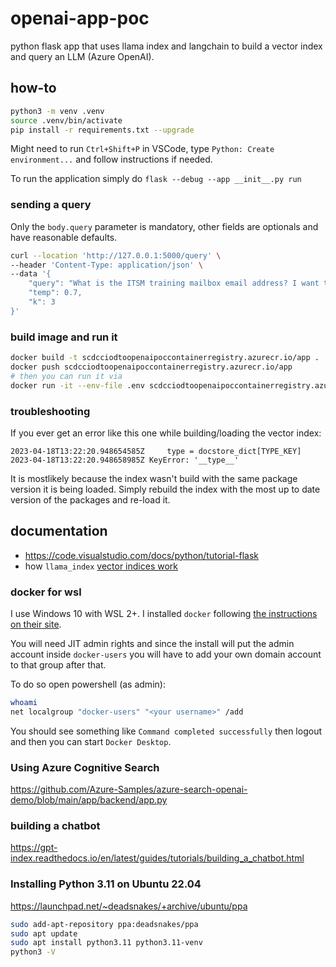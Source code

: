 # openai-app-poc
python flask app that uses llama index and langchain to build a vector index and query an LLM (Azure OpenAI).

## how-to

```bash
python3 -m venv .venv
source .venv/bin/activate
pip install -r requirements.txt --upgrade
```

Might need to run `Ctrl+Shift+P` in VSCode, type `Python: Create environment...` and follow instructions if needed.

To run the application simply do `flask --debug --app __init__.py run`

### sending a query

Only the `body.query` parameter is mandatory, other fields are optionals and have reasonable defaults.

```bash
curl --location 'http://127.0.0.1:5000/query' \
--header 'Content-Type: application/json' \
--data '{
    "query": "What is the ITSM training mailbox email address? I want the email address with the ampersand in it.",
    "temp": 0.7,
    "k": 3
}'
```

### build image and run it

```bash
docker build -t scdcciodtoopenaipoccontainerregistry.azurecr.io/app .
docker push scdcciodtoopenaipoccontainerregistry.azurecr.io/app
# then you can run it via 
docker run -it --env-file .env scdcciodtoopenaipoccontainerregistry.azurecr.io/app
```

### troubleshooting

If you ever get an error like this one while building/loading the vector index: 

```log
2023-04-18T13:22:20.948654585Z     type = docstore_dict[TYPE_KEY]
2023-04-18T13:22:20.948658985Z KeyError: '__type__'
```

It is mostlikely because the index wasn't build with the same package version it is being loaded. Simply rebuild the index with the most up to date version of the packages and re-load it.

## documentation

* https://code.visualstudio.com/docs/python/tutorial-flask
* how `llama_index` [vector indices work](https://gpt-index.readthedocs.io/en/latest/guides/primer/index_guide.html#vector-store-index)

### docker for wsl

I use Windows 10 with WSL 2+. I installed `docker` following [the instructions on their site](https://docs.docker.com/desktop/windows/wsl/).

You will need JIT admin rights and since the install will put the admin account inside `docker-users` you will have to add your own domain account to that group after that.

To do so open powershell (as admin):

```bash
whoami
net localgroup "docker-users" "<your username>" /add
```
You should see something like `Command completed successfully` then logout and then you can start `Docker Desktop`.

### Using Azure Cognitive Search

https://github.com/Azure-Samples/azure-search-openai-demo/blob/main/app/backend/app.py

### building a chatbot

https://gpt-index.readthedocs.io/en/latest/guides/tutorials/building_a_chatbot.html

### Installing Python 3.11 on Ubuntu 22.04

https://launchpad.net/~deadsnakes/+archive/ubuntu/ppa

```bash
sudo add-apt-repository ppa:deadsnakes/ppa
sudo apt update
sudo apt install python3.11 python3.11-venv
python3 -V
```

